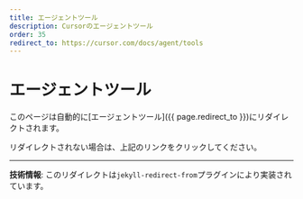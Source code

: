 ```yaml
---
title: エージェントツール
description: Cursorのエージェントツール
order: 35
redirect_to: https://cursor.com/docs/agent/tools
---
```


<!-- このページはJekyllのリダイレクトプラグインにより自動的にリダイレクトされます -->

# エージェントツール

このページは自動的に[エージェントツール]({{ page.redirect_to }})にリダイレクトされます。

リダイレクトされない場合は、上記のリンクをクリックしてください。

---

**技術情報**: このリダイレクトは`jekyll-redirect-from`プラグインにより実装されています。
